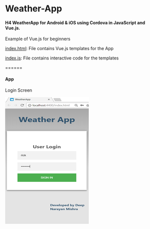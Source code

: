 # Weather-App
#### H4 WeatherApp for Android & iOS using Cordova in JavaScript and Vue.js.
Example of Vue.js for beginners

[index.html](https://github.com/atdeepmishra/Weather-App/blob/master/WeatherApp/WeatherApp/www/index.html): File contains Vue.js templates for the App 


[index.js](https://github.com/atdeepmishra/Weather-App/blob/master/WeatherApp/WeatherApp/www/scripts/index.js): File contains interactive code for the templates

======


#### App

Login Screen

![Login](WeatherApp/WeatherApp/Content/LoginScreen.png)
